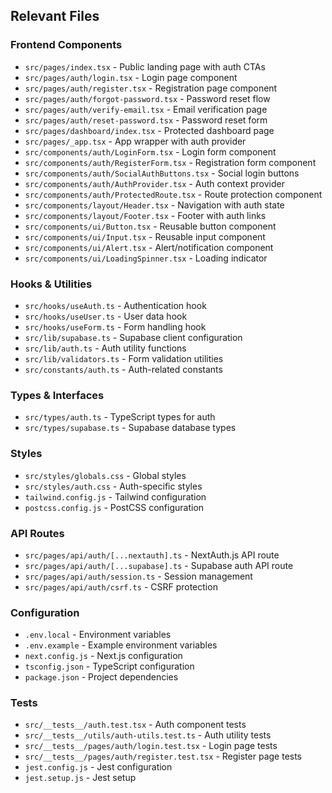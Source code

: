 ## Relevant Files

### Frontend Components
- `src/pages/index.tsx` - Public landing page with auth CTAs
- `src/pages/auth/login.tsx` - Login page component
- `src/pages/auth/register.tsx` - Registration page component
- `src/pages/auth/forgot-password.tsx` - Password reset flow
- `src/pages/auth/verify-email.tsx` - Email verification page
- `src/pages/auth/reset-password.tsx` - Password reset form
- `src/pages/dashboard/index.tsx` - Protected dashboard page
- `src/pages/_app.tsx` - App wrapper with auth provider
- `src/components/auth/LoginForm.tsx` - Login form component
- `src/components/auth/RegisterForm.tsx` - Registration form component
- `src/components/auth/SocialAuthButtons.tsx` - Social login buttons
- `src/components/auth/AuthProvider.tsx` - Auth context provider
- `src/components/auth/ProtectedRoute.tsx` - Route protection component
- `src/components/layout/Header.tsx` - Navigation with auth state
- `src/components/layout/Footer.tsx` - Footer with auth links
- `src/components/ui/Button.tsx` - Reusable button component
- `src/components/ui/Input.tsx` - Reusable input component
- `src/components/ui/Alert.tsx` - Alert/notification component
- `src/components/ui/LoadingSpinner.tsx` - Loading indicator

### Hooks & Utilities
- `src/hooks/useAuth.ts` - Authentication hook
- `src/hooks/useUser.ts` - User data hook
- `src/hooks/useForm.ts` - Form handling hook
- `src/lib/supabase.ts` - Supabase client configuration
- `src/lib/auth.ts` - Auth utility functions
- `src/lib/validators.ts` - Form validation utilities
- `src/constants/auth.ts` - Auth-related constants

### Types & Interfaces
- `src/types/auth.ts` - TypeScript types for auth
- `src/types/supabase.ts` - Supabase database types

### Styles
- `src/styles/globals.css` - Global styles
- `src/styles/auth.css` - Auth-specific styles
- `tailwind.config.js` - Tailwind configuration
- `postcss.config.js` - PostCSS configuration

### API Routes
- `src/pages/api/auth/[...nextauth].ts` - NextAuth.js API route
- `src/pages/api/auth/[...supabase].ts` - Supabase auth API route
- `src/pages/api/auth/session.ts` - Session management
- `src/pages/api/auth/csrf.ts` - CSRF protection

### Configuration
- `.env.local` - Environment variables
- `.env.example` - Example environment variables
- `next.config.js` - Next.js configuration
- `tsconfig.json` - TypeScript configuration
- `package.json` - Project dependencies

### Tests
- `src/__tests__/auth.test.tsx` - Auth component tests
- `src/__tests__/utils/auth-utils.test.ts` - Auth utility tests
- `src/__tests__/pages/auth/login.test.tsx` - Login page tests
- `src/__tests__/pages/auth/register.test.tsx` - Register page tests
- `jest.config.js` - Jest configuration
- `jest.setup.js` - Jest setup

